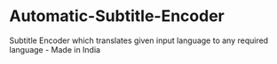 # Automatic-Subtitle-Encoder
Subtitle Encoder which translates given input language to any required language - Made in India
